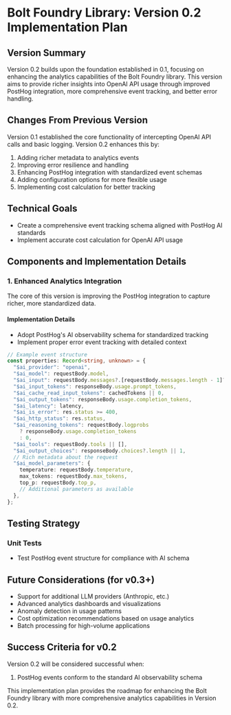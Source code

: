 # Bolt Foundry Library: Version 0.2 Implementation Plan

## Version Summary

Version 0.2 builds upon the foundation established in 0.1, focusing on enhancing
the analytics capabilities of the Bolt Foundry library. This version aims to
provide richer insights into OpenAI API usage through improved PostHog
integration, more comprehensive event tracking, and better error handling.

## Changes From Previous Version

Version 0.1 established the core functionality of intercepting OpenAI API calls
and basic logging. Version 0.2 enhances this by:

1. Adding richer metadata to analytics events
2. Improving error resilience and handling
3. Enhancing PostHog integration with standardized event schemas
4. Adding configuration options for more flexible usage
5. Implementing cost calculation for better tracking

## Technical Goals

- Create a comprehensive event tracking schema aligned with PostHog AI standards
- Implement accurate cost calculation for OpenAI API usage

## Components and Implementation Details

### 1. Enhanced Analytics Integration

The core of this version is improving the PostHog integration to capture richer,
more standardized data.

#### Implementation Details

- Adopt PostHog's AI observability schema for standardized tracking
- Implement proper error event tracking with detailed context

```typescript
// Example event structure
const properties: Record<string, unknown> = {
  "$ai_provider": "openai",
  "$ai_model": requestBody.model,
  "$ai_input": requestBody.messages?.[requestBody.messages.length - 1]?.content,
  "$ai_input_tokens": responseBody.usage.prompt_tokens,
  "$ai_cache_read_input_tokens": cachedTokens || 0,
  "$ai_output_tokens": responseBody.usage.completion_tokens,
  "$ai_latency": latency,
  "$ai_is_error": res.status >= 400,
  "$ai_http_status": res.status,
  "$ai_reasoning_tokens": requestBody.logprobs
    ? responseBody.usage.completion_tokens
    : 0,
  "$ai_tools": requestBody.tools || [],
  "$ai_output_choices": responseBody.choices?.length || 1,
  // Rich metadata about the request
  "$ai_model_parameters": {
    temperature: requestBody.temperature,
    max_tokens: requestBody.max_tokens,
    top_p: requestBody.top_p,
    // Additional parameters as available
  },
};
```

## Testing Strategy

### Unit Tests

- Test PostHog event structure for compliance with AI schema

## Future Considerations (for v0.3+)

- Support for additional LLM providers (Anthropic, etc.)
- Advanced analytics dashboards and visualizations
- Anomaly detection in usage patterns
- Cost optimization recommendations based on usage analytics
- Batch processing for high-volume applications

## Success Criteria for v0.2

Version 0.2 will be considered successful when:

1. PostHog events conform to the standard AI observability schema

This implementation plan provides the roadmap for enhancing the Bolt Foundry
library with more comprehensive analytics capabilities in Version 0.2.
